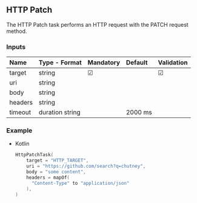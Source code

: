 
## HTTP Patch

The HTTP Patch task performs an HTTP request with the PATCH request method.

### Inputs

| Name    | Type - Format   | Mandatory | Default | Validation |
|:--------|:----------------|:----------|:--------|:-----------|
| target  | string          | &#9745;   |         | &#9745;    |
| uri     | string          |           |         |            |
| body    | string          |           |         |            |
| headers | string          |           |         |            |
| timeout | duration string |           | 2000 ms |            |

### Example

* Kotlin
    ``` kotlin
    HttpPatchTask(
        target = "HTTP_TARGET",
        uri = "https://github.com/search?q=chutney",
        body = "some content",
        headers = mapOf(
          "Content-Type" to "application/json"
        ),
    )
    ```
